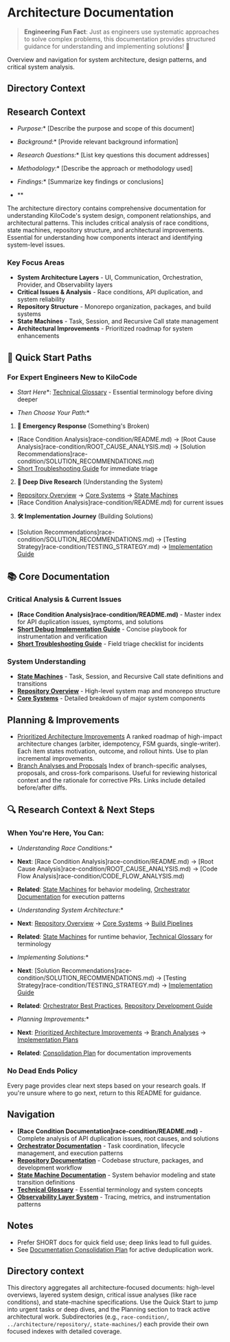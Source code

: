 # Architecture Documentation

> **Engineering Fun Fact**: Just as engineers use systematic approaches to solve complex problems, this documentation provides structured guidance for understanding and implementing solutions! 🔧

Overview and navigation for system architecture, design patterns, and critical system analysis.

## Directory Context

## Research Context

- *Purpose:** \[Describe the purpose and scope of this document]

- *Background:** \[Provide relevant background information]

- *Research Questions:** \[List key questions this document addresses]

- *Methodology:** \[Describe the approach or methodology used]

- *Findings:** \[Summarize key findings or conclusions]

- **

The architecture directory contains comprehensive documentation for understanding KiloCode's system
design, component relationships, and architectural patterns. This includes critical analysis of race
conditions, state machines, repository structure, and architectural improvements. Essential for
understanding how components interact and identifying system-level issues.

### Key Focus Areas

- **System Architecture Layers** - UI, Communication, Orchestration, Provider, and Observability
  layers
- **Critical Issues & Analysis** - Race conditions, API duplication, and system reliability
- **Repository Structure** - Monorepo organization, packages, and build systems
- **State Machines** - Task, Session, and Recursive Call state management
- **Architectural Improvements** - Prioritized roadmap for system enhancements

## 🚀 Quick Start Paths

### For Expert Engineers New to KiloCode

- *Start Here**: [Technical Glossary](../GLOSSARY.md) - Essential terminology before diving deeper

- *Then Choose Your Path:**
1. **🚨 Emergency Response** (Something's Broken)
- \[Race Condition Analysis]race-condition/README.md) →
     \[Root Cause Analysis]race-condition/ROOT\_CAUSE\_ANALYSIS.md) →
     \[Solution Recommendations]race-condition/SOLUTION\_RECOMMENDATIONS.md)
- [Short Troubleshooting Guide](./DUPLICATE_API_REQUESTS_TROUBLESHOOTING_SHORT.md) for immediate
     triage
2. **🔬 Deep Dive Research** (Understanding the System)
- [Repository Overview](../architecture/repository/README.md) → [Core Systems](../architecture/repository/CORE_SYSTEMS.md) →
     [State Machines](README.md)
- \[Race Condition Analysis]race-condition/README.md) for current issues
3. **🛠️ Implementation Journey** (Building Solutions)
- \[Solution Recommendations]race-condition/SOLUTION\_RECOMMENDATIONS.md) →
     \[Testing Strategy]race-condition/TESTING\_STRATEGY.md) →
     [Implementation Guide](./API_DUPLICATION_DEBUG_IMPLEMENTATION.md)

## 📚 Core Documentation

### Critical Analysis & Current Issues

- **\[Race Condition Analysis]race-condition/README.md)** - Master index for API duplication
  issues, symptoms, and solutions
- **[Short Debug Implementation Guide](./API_DUPLICATION_DEBUG_IMPLEMENTATION_SHORT.md)** - Concise
  playbook for instrumentation and verification
- **[Short Troubleshooting Guide](./DUPLICATE_API_REQUESTS_TROUBLESHOOTING_SHORT.md)** - Field
  triage checklist for incidents

### System Understanding

- **[State Machines](README.md)** - Task, Session, and Recursive Call state
  definitions and transitions
- **[Repository Overview](../architecture/repository/README.md)** - High-level system map and monorepo structure
- **[Core Systems](../architecture/repository/CORE_SYSTEMS.md)** - Detailed breakdown of major system components

## Planning & Improvements
- [Prioritized Architecture Improvements](./PRIORITIZED_ARCHITECTURE_IMPROVEMENTS.md) A ranked
  roadmap of high-impact architecture changes (arbiter, idempotency, FSM guards, single-writer).
  Each item states motivation, outcome, and rollout hints. Use to plan incremental improvements.
- [Branch Analyses and Proposals](README.md) Index of branch-specific analyses,
  proposals, and cross-fork comparisons. Useful for reviewing historical context and the rationale
  for corrective PRs. Links include detailed before/after diffs.

## 🔍 Research Context & Next Steps

### When You're Here, You Can:

- *Understanding Race Conditions:**

- **Next**: \[Race Condition Analysis]race-condition/README.md) →
  \[Root Cause Analysis]race-condition/ROOT\_CAUSE\_ANALYSIS.md) →
  \[Code Flow Analysis]race-condition/CODE\_FLOW\_ANALYSIS.md)
- **Related**: [State Machines](README.md) for behavior modeling,
  [Orchestrator Documentation](../../orchestrator/README.md) for execution patterns

- *Understanding System Architecture:**

- **Next**: [Repository Overview](../architecture/repository/README.md) →
  [Core Systems](../architecture/repository/CORE_SYSTEMS.md) → [Build Pipelines](../architecture/repository/BUILD_PIPELINES.md)
- **Related**: [State Machines](README.md) for runtime behavior,
  [Technical Glossary](../GLOSSARY.md) for terminology

- *Implementing Solutions:**

- **Next**: \[Solution Recommendations]race-condition/SOLUTION\_RECOMMENDATIONS.md) →
  \[Testing Strategy]race-condition/TESTING\_STRATEGY.md) →
  [Implementation Guide](./API_DUPLICATION_DEBUG_IMPLEMENTATION.md)
- **Related**: [Orchestrator Best Practices](../../orchestrator/ORCHESTRATOR_BEST_PRACTICES.md),
  [Repository Development Guide](repository/DEVELOPMENT_GUIDE.md)

- *Planning Improvements:**

- **Next**: [Prioritized Architecture Improvements](./PRIORITIZED_ARCHITECTURE_IMPROVEMENTS.md) →
  [Branch Analyses](README.md) → [Implementation Plans](../plans/README.md)
- **Related**: [Consolidation Plan](./CONSOLIDATION_PLAN.md) for documentation improvements

### No Dead Ends Policy

Every page provides clear next steps based on your research goals. If you're unsure where to go
next, return to this README for guidance.

## Navigation

- **\[Race Condition Documentation]race-condition/README.md)** - Complete analysis of API
  duplication issues, root causes, and solutions
- **[Orchestrator Documentation](../../orchestrator/README.md)** - Task coordination, lifecycle
  management, and execution patterns
- **[Repository Documentation](../architecture/repository/README.md)** - Codebase structure, packages, and
  development workflow
- **[State Machine Documentation](README.md)** - System behavior modeling and state
  transition definitions
- **[Technical Glossary](../GLOSSARY.md)** - Essential terminology and system concepts
- **[Observability Layer System](./OBSERVABILITY_LAYER_SYSTEM.md)** - Tracing, metrics, and
  instrumentation patterns

## Notes
- Prefer SHORT docs for quick field use; deep links lead to full guides.
- See [Documentation Consolidation Plan](./CONSOLIDATION_PLAN.md) for active deduplication work.

## Directory context

This directory aggregates all architecture-focused documents: high-level overviews, layered system
design, critical issue analyses (like race conditions), and state-machine specifications. Use the
Quick Start to jump into urgent tasks or deep dives, and the Planning section to track active
architectural work. Subdirectories (e.g., `race-condition/`, `../architecture/repository/`, `state-machines/`) each
provide their own focused indexes with detailed coverage.
